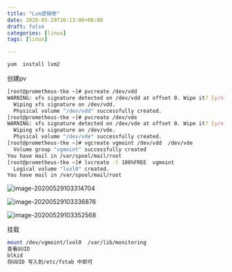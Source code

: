 ```yaml
---
title: "Lvm逻辑卷"
date: 2020-05-29T10:13:06+08:00
draft: false  
categories: [linux]
tags: [linux]

---
```


```bash
yum  install lvm2  
```

<!--more-->

创建pv 

```bash
[root@prometheus-tke ~]# pvcreate /dev/vdd  
WARNING: xfs signature detected on /dev/vdd at offset 0. Wipe it? [y/n]: y
  Wiping xfs signature on /dev/vdd.
  Physical volume "/dev/vdd" successfully created.
[root@prometheus-tke ~]# pvcreate /dev/vde 
WARNING: xfs signature detected on /dev/vde at offset 0. Wipe it? [y/n]: y
  Wiping xfs signature on /dev/vde.
  Physical volume "/dev/vde" successfully created.
[root@prometheus-tke ~]# vgcreate vgmoint /dev/vdd  /dev/vde  
  Volume group "vgmoint" successfully created
You have mail in /var/spool/mail/root
[root@prometheus-tke ~]# lvcreate -l 100%FREE  vgmoint 
  Logical volume "lvol0" created.
You have mail in /var/spool/mail/root
```

![image-20200529103314704](https://xing-blog.oss-cn-beijing.aliyuncs.com/2020-05-29-023315.png)

![image-20200529103336876](https://xing-blog.oss-cn-beijing.aliyuncs.com/2020-05-29-023337.png)

![image-20200529103352568](https://xing-blog.oss-cn-beijing.aliyuncs.com/2020-05-29-023352.png)

挂载

 

```bash
mount /dev/vgmoint/lvol0  /var/lib/monitoring  
查看UUID 
blkid  
将UUID 写入到/etc/fstab 中即可

```



